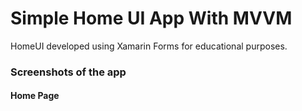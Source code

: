 # Simple Home UI App With MVVM

HomeUI developed using Xamarin Forms for educational purposes.

### Screenshots of the app

#### Home Page
